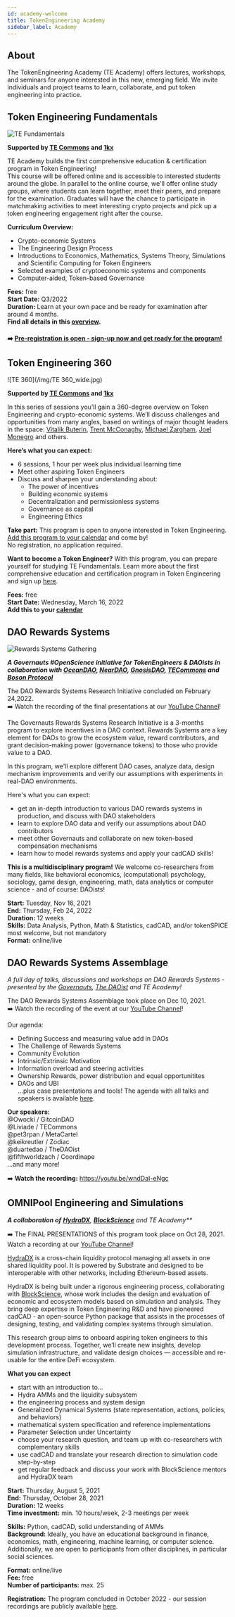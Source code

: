 ```yaml
---
id: academy-welcome
title: TokenEngineering Academy
sidebar_label: Academy
---
```

## About

The TokenEngineering Academy (TE Academy) offers lectures, workshops, and seminars for anyone interested in this new, emerging field. We invite individuals and project teams to learn, collaborate, and put token engineering into practice. 

## Token Engineering Fundamentals
![TE Fundamentals](/img/TEF_Wide.png)

**Supported by [TE Commons](https://tecommons.org/) and [1kx](http://www.1kx.network)**

TE Academy builds the first comprehensive education & certification program in Token Engineering!  
This course will be offered online and is accessible to interested students around the globe. In parallel to the online course, we'll offer online study groups, where students can learn together, meet their peers, and prepare for the examination. Graduates will have the chance to participate in matchmaking activities to meet interesting crypto projects and pick up a token engineering engagement right after the course.

**Curriculum Overview:**
- Crypto-economic Systems
- The Engineering Design Process
- Introductions to Economics, Mathematics, Systems Theory, Simulations and Scientific Computing for Token Engineers
- Selected examples of cryptoeconomic systems and components
- Computer-aided, Token-based Governance

**Fees:** free   
**Start Date:** Q3/2022  
**Duration:** Learn at your own pace and be ready for examination after around 4 months.  
**Find all details in this [overview](https://medium.com/tokenengineering/token-engineering-fundamentals-49b15b42fa5).**

#### ➡️ [Pre-registration is open - sign-up now and get ready for the program!](https://forms.gle/QEUQwryyp3crYv8g9)


## Token Engineering 360
![TE 360](/img/TE 360_wide.jpg)

**Supported by [TE Commons](https://tecommons.org/) and [1kx](http://www.1kx.network)**

In this series of sessions you’ll gain a 360-degree overview on Token Engineering and crypto-economic systems.
We’ll discuss challenges and opportunities from many angles, based on writings of major thought leaders in the space: [Vitalik Buterin](https://twitter.com/VitalikButerin), [Trent McConaghy](https://twitter.com/trentmc0), [Michael Zargham](https://twitter.com/mzargham), [Joel Monegro](https://twitter.com/jmonegro) and others.

**Here’s what you can expect:**  
- 6 sessions, 1 hour per week plus individual learning time  
- Meet other aspiring Token Engineers  
- Discuss and sharpen your understanding about:  
    - The power of incentives  
    - Building economic systems  
    - Decentralization and permissionless systems  
    - Governance as capital 
    - Engineering Ethics  
   
**Take part:** This program is open to anyone interested in Token Engineering. [Add this program to your calendar](https://calendar.google.com/event?action=TEMPLATE&tmeid=NWlyaDlodDZ2YzFqcjFwdWdmOW1kdGI1cGdfMjAyMjAzMTZUMTMwMDAwWiBjX3ZvYXVmaG85YXYyZjI3ZmZqZzAxcjA2dmQ4QGc&tmsrc=c_voaufho9av2f27ffjg01r06vd8%40group.calendar.google.com&scp=ALL) and come by!   
No registration, no application required.  

**Want to become a Token Engineer?** 
With this program, you can prepare yourself for studying TE Fundamentals. Learn more about the first comprehensive education and certification program in Token Engineering and sign up [here](https://medium.com/tokenengineering/token-engineering-fundamentals-49b15b42fa5). 

**Fees:** free   
**Start Date:** Wednesday, March 16, 2022  
**Add this to your [calendar](https://calendar.google.com/event?action=TEMPLATE&tmeid=NWlyaDlodDZ2YzFqcjFwdWdmOW1kdGI1cGdfMjAyMjAzMTZUMTMwMDAwWiBjX3ZvYXVmaG85YXYyZjI3ZmZqZzAxcjA2dmQ4QGc&tmsrc=c_voaufho9av2f27ffjg01r06vd8%40group.calendar.google.com&scp=ALL)**



## DAO Rewards Systems
![Rewards Systems Gathering](/img/Rewards_Systems_Wide.jpg)

_**A Governauts #OpenScience initiative for TokenEngineers & DAOists in collaboration with [OceanDAO](https://oceanprotocol.com/dao), [NearDAO](https://near.org/), [GnosisDAO](https://gnosis.io/gnosisdao/), [TECommons](https://tecommons.org/) and [Boson Protocol](https://www.bosonprotocol.io/)**_

The DAO Rewards Systems Research Initiative concluded on February 24,2022.  
➡️ Watch the recording of the final presentations at our [YouTube Channel](https://youtu.be/srdpA3jNPlc)!

The Governauts Rewards Systems Research Initiative is a 3-months program to explore incentives in a DAO context.
Rewards Systems are a key element for DAOs to grow the ecosystem value, reward contributors, and grant decision-making power (governance tokens) to those who provide value to a DAO.

In this program, we'll explore different DAO cases, analyze data, design mechanism improvements and verify our assumptions with experiments in real-DAO environments.

Here's what you can expect:

- get an in-depth introduction to various DAO rewards systems in production, and discuss with DAO stakeholders
- learn to explore DAO data and verify our assumptions about DAO contributors
- meet other Governauts and collaborate on new token-based compensation mechanisms  
- learn how to model rewards systems and apply your cadCAD skills!

**This is a multidisciplinary program!** We welcome co-researchers from many fields, like behavioral economics, (computational) psychology, sociology, game design, engineering, math, data analytics or computer science - and of course: DAOists!  

**Start:** Tuesday, Nov 16, 2021  
**End:** Thursday, Feb 24, 2022  
**Duration:** 12 weeks  
**Skills:** Data Analysis, Python, Math & Statistics, cadCAD, and/or tokenSPICE most welcome, but not mandatory  
**Format:** online/live    

## DAO Rewards Systems Assemblage

_*A full day of talks, discussions and workshops on DAO Rewards Systems - presented by the [Governauts](https://twitter.com/GovernanceDAO), [The DAOist](https://www.thedaoist.co/) and TE Academy!*_

The DAO Rewards Systems Assemblage took place on Dec 10, 2021.  
➡️ Watch the recording of the event at our [YouTube Channel](https://youtu.be/wndDaI-eNgc)!

Our agenda:  
- Defining Success and measuring value add in DAOs
- The Challenge of Rewards Systems
- Community Evolution
- Intrinsic/Extrinsic Motivation
- Information overload and steering activities
- Ownership Rewards, power distribution and equal opportunitites
- DAOs and UBI  
…plus case presentations and tools!
The agenda with all talks and speakers is available [here](https://www.notion.so/te-academy/DAO-Rewards-Systems-Assemblage-784e664e4496482e9ccf5982e8669afa).

**Our speakers:**  
@Owocki / GitcoinDAO  
@Liviade / TECommons  
@pet3rpan / MetaCartel  
@keikreutler / Zodiac  
@duartedao / TheDAOist  
@fifthworldzach / Coordinape  
...and many more!

➡️ **Watch the recording:** https://youtu.be/wndDaI-eNgc


## OMNIPool Engineering and Simulations

_**A collaboration of**_
_**[HydraDX](https://hydradx.io/)**, **[BlockScience](https://block.science/)** and TE Academy**_

➡️ The FINAL PRESENTATIONS of this program took place on Oct 28, 2021. Watch a recording at our [YouTube Channel](https://youtube.com/playlist?list=PL-GxJch-YeZfjcwjCwwNSRGjnSBdapOtA)! 

[HydraDX](https://hydradx.io/) is a cross-chain liquidity protocol managing all assets in one shared liquidity pool. It is powered by Substrate and designed to be interoperable with other networks, including Ethereum-based assets.

HydraDX is being built under a rigorous engineering process, collaborating with [BlockScience](https://block.science/), whose work includes the design and evaluation of economic and ecosystem models based on simulation and analysis. They bring deep expertise in Token Engineering R&D and have pioneered cadCAD - an open-source Python package that assists in the processes of designing, testing, and validating complex systems through simulation.

This research group aims to onboard aspiring token engineers to this development process. Together, we’ll create new insights, develop simulation infrastructure, and validate design choices — accessible and re-usable for the entire DeFi ecosystem.

**What you can expect**
* start with an introduction to... 
* Hydra AMMs and the liquidity subsystem
* the engineering process and system design
* Generalized Dynamical Systems (state representation, actions, policies, and behaviors)
* mathematical system specification and reference implementations
* Parameter Selection under Uncertainty
* choose your research question, and team up with co-researchers with complementary skills
* use cadCAD and translate your research direction to simulation code step-by-step
* get regular feedback and discuss your work with BlockScience mentors and HydraDX team

**Start:** Thursday, August 5, 2021  
**End:** Thursday, October 28, 2021  
**Duration:** 12 weeks  
**Time investment:** min. 10 hours/week, 2-3 meetings per week 

**Skills:** Python, cadCAD, solid understanding of AMMs  
**Background:** Ideally, you have an educational background in finance, economics, math, engineering, machine learning, or computer science. Additionally, we are open to participants from other disciplines, in particular social sciences. 

**Format:** online/live  
**Fee:** free  
**Number of participants:** max. 25  

**Registration:** The program concluded in October 2022 - our session recordings are publicly available [here](https://youtube.com/playlist?list=PL-GxJch-YeZfjcwjCwwNSRGjnSBdapOtA).






 





